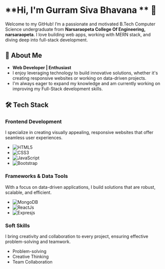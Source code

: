 #  **Hi, I'm Gurram Siva Bhavana ** 👋

Welcome to my GitHub! I’m a passionate and motivated B.Tech Computer Science undergraduate from **Narsaraopeta College Of Engineering, narsaraopeta**. I love building web apps, working with MERN stack, and diving deep into full-stack development.

## 🚀 **About Me**
- **Web Developer |  Enthusiast**
- I enjoy leveraging technology to build innovative solutions, whether it's creating responsive websites or working on data-driven projects.
- I'm always eager to expand my knowledge and am currently working on improving my Full-Stack development skills.

## 🛠️ **Tech Stack**

### **Frontend Development**
I specialize in creating visually appealing, responsive websites that offer seamless user experiences.
- ![HTML5](https://img.shields.io/badge/HTML5-%23E34F26.svg?style=flat-square&logo=html5&logoColor=white)
- ![CSS3](https://img.shields.io/badge/CSS3-%231572B6.svg?style=flat-square&logo=css3&logoColor=white)
- ![JavaScript](https://img.shields.io/badge/JavaScript-%23F7DF1E.svg?style=flat-square&logo=javascript&logoColor=white)
- ![Bootstrap](https://img.shields.io/badge/Bootstrap-%23563D7C.svg?style=flat-square&logo=bootstrap&logoColor=white)

### **Frameworks & Data Tools**
With a focus on data-driven applications, I build solutions that are robust, scalable, and efficient.

- ![MongoDB](https://img.shields.io/badge/-MongoDB-13aa52?style=for-the-badge&logo=mongodb&logoColor=white)
- ![ReactJs](https://img.shields.io/badge/-ReactJs-61DAFB?logo=react&logoColor=white&style=for-the-badge)
- ![Expresjs](https://img.shields.io/badge/Express.js-000000?logo=express&logoColor=fff&style=flat)

### **Soft Skills**
I bring creativity and collaboration to every project, ensuring effective problem-solving and teamwork.
- Problem-solving
- Creative Thinking
- Team Collaboration

<!---
SivaBhavana/SivaBhavana is a ✨ special ✨ repository because its `README.md` (this file) appears on your GitHub profile.
You can click the Preview link to take a look at your changes.
--->
